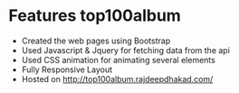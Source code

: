 # Features top100album 
- Created the web pages using Bootstrap
- Used Javascript & Jquery for fetching data from the api
- Used CSS animation for animating several elements
- Fully Responsive Layout
- Hosted on http://top100album.rajdeepdhakad.com/
